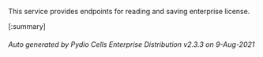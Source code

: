 






This service provides endpoints for reading and saving enterprise license.

[:summary]

###### Auto generated by Pydio Cells Enterprise Distribution v2.3.3 on 9-Aug-2021
